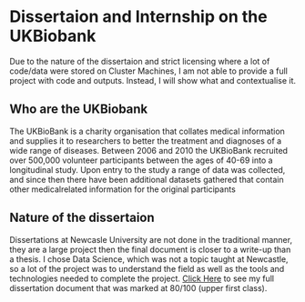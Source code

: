 # Dissertaion and Internship on the UKBiobank
Due to the nature of the dissertaion and strict licensing where a lot of code/data were stored on Cluster Machines, I am not able to provide a full project with code and outputs. Instead, I will show what and contextualise it.


## Who are the UKBiobank
The UKBioBank is a charity organisation that collates medical
information and supplies it to researchers to better the treatment and diagnoses of a wide range of
diseases. Between 2006 and 2010 the UKBioBank recruited over 500,000 volunteer participants
between the ages of 40-69 into a longitudinal study. Upon entry to the study a range of data was
collected, and since then there have been additional datasets gathered that contain other medicalrelated information for the original participants 


## Nature of the dissertaion
Dissertations at Newcasle University are not done in the traditional manner, they are a large project then the final document is closer to a write-up than a thesis. I chose Data Science, which was not a topic taught at Newcastle, so a lot of the project was to understand the field as well as the tools and technologies needed to complete the project. [Click Here](https://github.com/SamButterfield/DissertationCodeDump/blob/master/sb_dissertation_FINAL_V3.pdf) to see my full dissertation document that was marked at 80/100 (upper first class).

